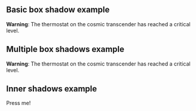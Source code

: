 Basic box shadow example
------------------------

**Warning**: The thermostat on the cosmic transcender has reached a critical level.

Multiple box shadows example
----------------------------

**Warning**: The thermostat on the cosmic transcender has reached a critical level.

Inner shadows example
---------------------

Press me!

